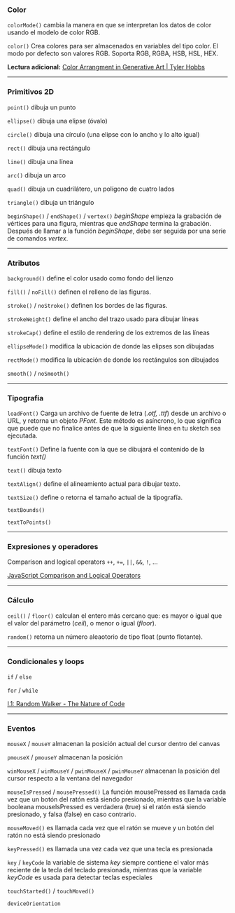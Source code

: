 ### Color

`colorMode()` cambia la manera en que se interpretan los datos de color usando el modelo de color RGB.

`color()` Crea colores para ser almacenados en variables del tipo color. El modo por defecto son valores RGB. Soporta RGB, RGBA, HSB, HSL, HEX.

**Lectura adicional:** [Color Arrangment in Generative Art | Tyler Hobbs](https://www.tylerxhobbs.com/words/color-arrangment-in-generative-art)

---

### Primitivos 2D

`point()` dibuja un punto

`ellipse()` dibuja una elipse (óvalo)

`circle()` dibuja una círculo (una elipse con lo ancho y lo alto igual)

 `rect()` dibuja una rectángulo

`line()` dibuja una línea

`arc()` dibuja un arco

`quad()` dibuja un cuadrilátero, un polígono de cuatro lados

`triangle()` dibuja un triángulo

`beginShape()` / `endShape()` / `vertex()` *beginShape* empieza la grabación de vértices para una figura, mientras que *endShape* termina la grabación. Después de llamar a la función *beginShape*, debe ser seguida por una serie de comandos *vertex*.

---

### Atributos

`background()` define el color usado como fondo del lienzo

`fill()` / `noFill()` definen el relleno de las figuras.

`stroke()` / `noStroke()` definen los bordes de las figuras.

`strokeWeight()` define el ancho del trazo usado para dibujar líneas

`strokeCap()` define el estilo de rendering de los extremos de las líneas

`ellipseMode()`  modifica la ubicación de donde las elipses son dibujadas

`rectMode()` modifica la ubicación de donde los rectángulos son dibujados

`smooth()` / `noSmooth()`

---

### Tipografia

`loadFont()` Carga un archivo de fuente de letra (*.otf, .ttf*) desde un archivo o URL, y retorna un objeto *PFont*. Este método es asíncrono, lo que significa que puede que no finalice antes de que la siguiente línea en tu sketch sea ejecutada.

`textFont()` Define la fuente con la que se dibujará el contenido de la función *text()*

`text()` dibuja texto

`textAlign()` define el alineamiento actual para dibujar texto. 

`textSize()` define o retorna el tamaño actual de la tipografía.

`textBounds()`

`textToPoints()` 

---

### Expresiones y operadores

Comparison and logical operators `++`, `+=`, `||`, `&&`, `!`, …

[JavaScript Comparison and Logical Operators](https://www.w3schools.com/js/js_comparisons.asp)

---

### Cálculo

`ceil()` / `floor()` calculan el entero más cercano que: es mayor o igual que el valor del parámetro (*ceil*), o menor o igual (*floor*).

`random()` retorna un número aleaotorio de tipo float (punto flotante).

---

### Condicionales y loops

`if` / `else`

`for` / `while`

[I.1: Random Walker - The Nature of Code](https://www.youtube.com/watch?v=rqecAdEGW6I)

---

### Eventos

`mouseX` / `mouseY` almacenan la posición actual del cursor dentro del canvas

`pmouseX` / `pmouseY` almacenan la posición

`winMouseX` / `winMouseY` / `pwinMouseX` / `pwinMouseY` almacenan la posición del cursor respecto a la ventana del navegador

`mouseIsPressed` / `mousePressed()` La función mousePressed es llamada cada vez que un botón del ratón está siendo presionado, mientras que la variable booleana mouseIsPressed es verdadera (true) si el ratón está siendo presionado, y falsa (false) en caso contrario.

`mouseMoved()` es llamada cada vez que el ratón se mueve y un botón del ratón no está siendo presionado

`keyPressed()` es llamada una vez cada vez que una tecla es presionada

`key` / `keyCode` la variable de sistema *key* siempre contiene el valor más reciente de la tecla del teclado presionada, mientras que la variable *keyCode* es usada para detectar teclas especiales

`touchStarted()` / `touchMoved()`

`deviceOrientation`